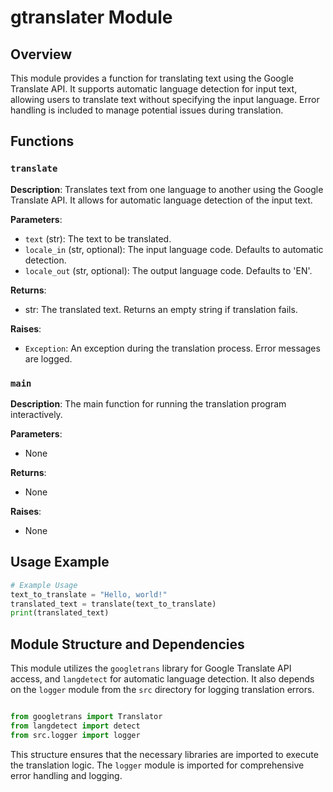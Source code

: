 # gtranslater Module

## Overview

This module provides a function for translating text using the Google Translate API. It supports automatic language detection for input text, allowing users to translate text without specifying the input language.  Error handling is included to manage potential issues during translation.


## Functions

### `translate`

**Description**: Translates text from one language to another using the Google Translate API.  It allows for automatic language detection of the input text.

**Parameters**:

- `text` (str): The text to be translated.
- `locale_in` (str, optional): The input language code. Defaults to automatic detection.
- `locale_out` (str, optional): The output language code. Defaults to 'EN'.

**Returns**:

- str: The translated text. Returns an empty string if translation fails.


**Raises**:

- `Exception`: An exception during the translation process.  Error messages are logged.

### `main`

**Description**:  The main function for running the translation program interactively.

**Parameters**:

- None


**Returns**:

- None

**Raises**:

- None


## Usage Example

```python
# Example Usage
text_to_translate = "Hello, world!"
translated_text = translate(text_to_translate)
print(translated_text)
```


## Module Structure and Dependencies

This module utilizes the `googletrans` library for Google Translate API access, and `langdetect` for automatic language detection. It also depends on the `logger` module from the `src` directory for logging translation errors.


```
```
```python
from googletrans import Translator
from langdetect import detect
from src.logger import logger
```

This structure ensures that the necessary libraries are imported to execute the translation logic.  The `logger` module is imported for comprehensive error handling and logging.
```
